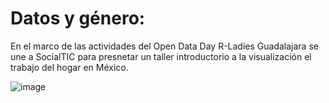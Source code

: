 # Datos y género:
En el marco de las actividades del Open Data Day R-Ladies Guadalajara se une a SocialTIC para presnetar un taller introductorio a la visualización el trabajo del hogar en México.


![image](https://pbs.twimg.com/media/EvpyzbwVgAMfYiy?format=jpg&name=4096x4096)
